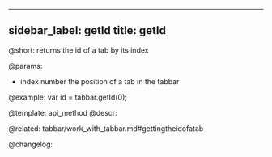 
---
sidebar_label: getId
title: getId
---          

@short: returns the id of a tab by its index


@params:
- index 		number 		the position of a tab in the tabbar



@example:
var id = tabbar.getId(0);


@template: api_method
@descr:


@related: tabbar/work_with_tabbar.md#gettingtheidofatab


@changelog:



